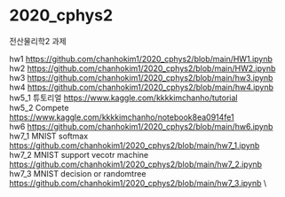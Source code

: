 # 2020_cphys2
전산물리학2 과제

hw1 https://github.com/chanhokim1/2020_cphys2/blob/main/HW1.ipynb \
hw2 https://github.com/chanhokim1/2020_cphys2/blob/main/HW2.ipynb \
hw3 https://github.com/chanhokim1/2020_cphys2/blob/main/hw3.ipynb \
hw4 https://github.com/chanhokim1/2020_cphys2/blob/main/hw4.ipynb \
hw5_1 튜토리얼  https://www.kaggle.com/kkkkimchanho/tutorial    \
hw5_2 Compete https://www.kaggle.com/kkkkimchanho/notebook8ea0914fe1 \
hw6 https://github.com/chanhokim1/2020_cphys2/blob/main/hw6.ipynb \
hw7_1 MNIST softmax  https://github.com/chanhokim1/2020_cphys2/blob/main/hw7_1.ipynb \
hw7_2 MNIST support vecotr machine https://github.com/chanhokim1/2020_cphys2/blob/main/hw7_2.ipynb \
hw7_3 MNIST decision or randomtree https://github.com/chanhokim1/2020_cphys2/blob/main/hw7_3.ipynb \

